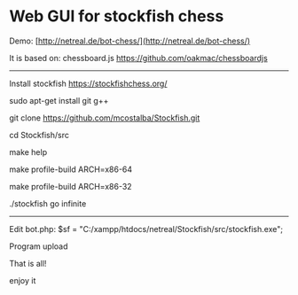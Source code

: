 Web GUI for stockfish chess
===========================
Demo:
[http://netreal.de/bot-chess/](http://netreal.de/bot-chess/)

It is based on: chessboard.js
https://github.com/oakmac/chessboardjs

---------------------------------------------------------------------
Install stockfish
https://stockfishchess.org/

sudo apt-get install git g++

git clone https://github.com/mcostalba/Stockfish.git

cd Stockfish/src

make help

make profile-build ARCH=x86-64

make profile-build ARCH=x86-32

./stockfish
go infinite

---------------------------------------------------------------------
Edit bot.php: $sf  = "C:/xampp/htdocs/netreal/Stockfish/src/stockfish.exe";

Program upload

That is all!

enjoy it